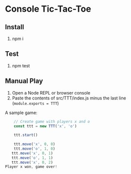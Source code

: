 # Console Tic-Tac-Toe

## Install
1. npm i

## Test
1. npm test

## Manual Play
1. Open a Node REPL or browser console
2. Paste the contents of src/TTT/index.js minus the last line (`module.exports = TTT`)

A sample game:
```javascript
    // Create game with players x and o
	const ttt = new TTT('x', 'o')
	
	ttt.start()
	
 	ttt.move('x', 0, 0)
	ttt.move('o', 1, 0)
   ttt.move('x', 0, 1)
   ttt.move('o', 1, 1)
   ttt.move('x', 0, 2)
Player x won, game over!
```